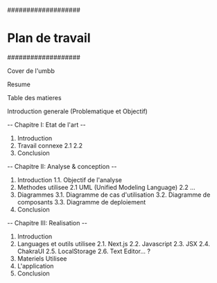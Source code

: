 ###################
# Plan de travail #
###################

Cover de l'umbb

Resume

Table des matieres

Introduction generale (Problematique et Objectif)

-- Chapitre I: Etat de l'art --

1. Introduction
2. Travail connexe
  2.1
  2.2
3. Conclusion

-- Chapitre II: Analyse & conception --

1. Introduction
  1.1. Objectif de l'analyse
2. Methodes utilisee
  2.1 UML (Unified Modeling Language)
  2.2 ...
3. Diagrammes
  3.1. Diagramme de cas d'utilisation
  3.2. Diagramme de composants
  3.3. Diagramme de deploiement
4. Conclusion

-- Chapitre III: Realisation --

1. Introduction
2. Languages et outils utilisee
  2.1. Next.js
  2.2. Javascript
  2.3. JSX
  2.4. ChakraUI
  2.5. LocalStorage
  2.6. Text Editor... ?
3. Materiels Utilisee
4. L'application
5. Conclusion
